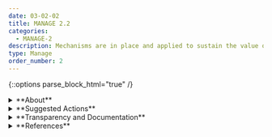 ```yaml
---
date: 03-02-02
title: MANAGE 2.2
categories:
  - MANAGE-2
description: Mechanisms are in place and applied to sustain the value of deployed AI systems.
type: Manage
order_number: 2
---
```

{::options parse_block_html="true" /} 


<details>
<summary markdown="span">**About**</summary>      
<br>
System performance and trustworthiness may evolve and shift over time, once an AI system is deployed and put into operation. This phenomenon, generally known as drift, can degrade the value of the AI system to the organization and increase the likelihood of negative impacts.  Regular monitoring of AI systems’ performance and trustworthiness enhances organizations’ ability to detect and respond to drift, and thus sustain an AI system’s value once deployed. Processes and mechanisms for regular monitoring address system functionality and behavior - as well as impacts and alignment with the values and norms within the specific context of use. For example, considerations regarding impacts on personal or public safety or privacy may include limiting high speeds when operating autonomous vehicles or restricting illicit content recommendations for minors. 

Regular monitoring activities can enable organizations to systematically and proactively identify emergent risks and respond according to established protocols and metrics.  Options for organizational responses include 1) avoiding the risk, 2)accepting the risk, 3) mitigating the risk, or 4) transferring the risk. Each of these actions require planning and resources. Organizations are encouraged to establish risk management protocols with consideration of the trustworthiness characteristics, the deployment context, and real world impacts. 

</details>

<details>
<summary markdown="span">**Suggested Actions**</summary>

- Establish risk controls considering trustworthiness characteristics, including:
	- Data management, quality, and privacy (e.g. minimization, rectification or deletion requests) controls as part of organizational data governance policies. 
	- Machine learning and end-point security countermeasures (e.g., robust models, differential privacy, authentication, throttling).
	- Business rules that augment, limit or restrict AI system outputs within certain contexts 
	- Utilizing domain expertise related to deployment context for continuous improvement and TEVV across the AI lifecycle.
	- Development and regular tracking of human-AI teaming configurations.
	- Model assessment and test, evaluation, validation and verification (TEVV) protocols.
	- Use of standardized documentation and transparency mechanisms.
	- Software quality assurance practices across AI lifecycle.
	- Mechanisms to explore system limitations and avoid past failed designs or deployments.
- Establish mechanisms to capture feedback from system end users and potentially impacted groups.
- Review insurance policies, warranties, or contracts for legal or oversight requirements for risk transfer procedures.
- Document risk tolerance decisions and risk acceptance procedures.

</details>

<details>
<summary markdown="span">**Transparency and Documentation**</summary>
<br>
**Organizations can document the following:**

- To what extent can users or parties affected by the outputs of the AI system test the AI system and provide feedback?
- Could the AI system expose people to harm or negative impacts? What was done to mitigate or reduce the potential for harm?
- How will the accountable human(s) address changes in accuracy and precision due to either an adversary’s attempts to disrupt the AI or unrelated changes in the operational or business environment?

**AI Transparency Resources:**

- GAO-21-519SP - Artificial Intelligence: An Accountability Framework for Federal Agencies & Other Entities. [URL](https://www.gao.gov/products/gao-21-519sp)
- Artificial Intelligence Ethics Framework For The Intelligence Community. [URL](https://www.intelligence.gov/artificial-intelligence-ethics-framework-for-the-intelligence-community)


</details>

<details>
<summary markdown="span">**References**</summary>      
<br>

**Safety, Validity and Reliability Risk Management Approaches and Resources**

AI Incident Database. 2022. AI Incident Database. [URL](https://incidentdatabase.ai/)

AIAAIC Repository. 2022. AI, algorithmic and automation incidents collected, dissected, examined, and divulged. [URL](https://www.aiaaic.org/aiaaic-repository)

Alexander D'Amour, Katherine Heller, Dan Moldovan, et al. 2020. Underspecification Presents Challenges for Credibility in Modern Machine Learning. arXiv:2011.03395. [URL](https://arxiv.org/abs/2011.03395)

Andrew L. Beam, Arjun K. Manrai, Marzyeh Ghassemi. 2020. Challenges to the Reproducibility of Machine Learning Models in Health Care. Jama 323, 4 (January 6, 2020), 305-306. [URL](https://doi.org/10.1001/jama.2019.20866)

Anthony M. Barrett, Dan Hendrycks, Jessica Newman et al. 2022. Actionable Guidance for High-Consequence AI Risk Management: Towards Standards Addressing AI Catastrophic Risks. arXiv:2206.08966. [URL](https://doi.org/10.48550/arXiv.2206.08966)

Debugging Machine Learning Models, In Proceedings of ICLR 2019 Workshop, May 6, 2019, New Orleans, Louisiana. [URL](https://debug-ml-iclr2019.github.io/)

Jessie J. Smith, Saleema Amershi, Solon Barocas, et al. 2022. REAL ML: Recognizing, Exploring, and Articulating Limitations of Machine Learning Research. arXiv:2205.08363. [URL](https://arxiv.org/abs/2205.08363)

Joelle Pineau, Philippe Vincent-Lamarre, Koustuv Sinha, et al. 2020. Improving Reproducibility in Machine Learning Research (A Report from the NeurIPS 2019 Reproducibility Program) arXiv:2003.12206. [URL](https://doi.org/10.48550/arXiv.2003.12206)

Kirstie Whitaker. 2017. Showing your working: a how to guide to reproducible research. (August 2017). [LINK](https://github.com/WhitakerLab/ReproducibleResearch/blob/master/PRESENTATIONS/Whitaker_ICON_August2017.pdf), [URL](https://doi.org/10.6084/m9.figshare.4244996.v2)

Netflix. Chaos Monkey. [URL](https://netflix.github.io/chaosmonkey/)

Peter Henderson, Riashat Islam, Philip Bachman, et al. 2018. Deep reinforcement learning that matters. Proceedings of the AAAI Conference on Artificial Intelligence. 32, 1 (Apr. 2018). [URL](https://doi.org/10.1609/aaai.v32i1.11694)

Suchi Saria, Adarsh Subbaswamy. 2019. Tutorial: Safe and Reliable Machine Learning. arXiv:1904.07204. [URL](https://doi.org/10.48550/arXiv.1904.07204)

Kang, Daniel, Deepti Raghavan, Peter Bailis, and Matei Zaharia. "Model assertions for monitoring and improving ML models." Proceedings of Machine Learning and Systems 2 (2020): 481-496. [URL](https://proceedings.mlsys.org/paper/2020/file/a2557a7b2e94197ff767970b67041697-Paper.pdf)

**Managing Risk Bias**

National Institute of Standards and Technology (NIST), Reva Schwartz, Apostol Vassilev, et al. 2022. NIST Special Publication 1270 Towards a Standard for Identifying and Managing Bias in Artificial Intelligence. [URL](https://nvlpubs.nist.gov/nistpubs/SpecialPublications/NIST.SP.1270.pdf)

**Bias Testing and Remediation Approaches** 

Alekh Agarwal, Alina Beygelzimer, Miroslav Dudík, et al. 2018. A Reductions Approach to Fair Classification. arXiv:1803.02453. [URL](https://doi.org/10.48550/arXiv.1803.02453)

Brian Hu Zhang, Blake Lemoine, Margaret Mitchell. 2018. Mitigating Unwanted Biases with Adversarial Learning. arXiv:1801.07593. [URL](https://doi.org/10.48550/arXiv.1801.07593)

Drago Plečko, Nicolas Bennett, Nicolai Meinshausen. 2021. Fairadapt: Causal Reasoning for Fair Data Pre-processing. arXiv:2110.10200. [URL](https://doi.org/10.48550/arXiv.2110.10200)

Faisal Kamiran, Toon Calders. 2012. Data Preprocessing Techniques for Classification without Discrimination. Knowledge and Information Systems 33 (2012), 1–33. [URL](https://doi.org/10.1007/s10115-011-0463-8)

Faisal Kamiran; Asim Karim; Xiangliang Zhang. 2012. Decision Theory for Discrimination-Aware Classification. In Proceedings of the 2012 IEEE 12th International Conference on Data Mining, December 10-13, 2012, Brussels, Belgium. IEEE, 924-929. [URL](https://doi.org/10.1109/ICDM.2012.45)

Flavio P. Calmon, Dennis Wei, Karthikeyan Natesan Ramamurthy, et al. 2017. Optimized Data Pre-Processing for Discrimination Prevention. arXiv:1704.03354. [URL](https://doi.org/10.48550/arXiv.1704.03354)

Geoff Pleiss, Manish Raghavan, Felix Wu, et al. 2017. On Fairness and Calibration. arXiv:1709.02012. [URL](https://doi.org/10.48550/arXiv.1709.02012)

L. Elisa Celis, Lingxiao Huang, Vijay Keswani, et al. 2020. Classification with Fairness Constraints: A Meta-Algorithm with Provable Guarantees. arXiv:1806.06055. [URL](https://doi.org/10.48550/arXiv.1806.06055)

Michael Feldman, Sorelle Friedler, John Moeller, et al. 2014. Certifying and Removing Disparate Impact. arXiv:1412.3756. [URL](https://doi.org/10.48550/arXiv.1412.3756)

Michael Kearns, Seth Neel, Aaron Roth, et al. 2017. Preventing Fairness Gerrymandering: Auditing and Learning for Subgroup Fairness. arXiv:1711.05144. [URL](https://doi.org/10.48550/arXiv.1711.05144)

Michael Kearns, Seth Neel, Aaron Roth, et al. 2018. An Empirical Study of Rich Subgroup Fairness for Machine Learning. arXiv:1808.08166. [URL](https://doi.org/10.48550/arXiv.1808.08166)

Moritz Hardt, Eric Price, and Nathan Srebro. 2016. Equality of Opportunity in Supervised Learning. In Proceedings of the 30th Conference on Neural Information Processing Systems (NIPS 2016), 2016, Barcelona, Spain. [URL](https://papers.nips.cc/paper/2016/file/9d2682367c3935defcb1f9e247a97c0d-Paper.pdf)

Rich Zemel, Yu Wu, Kevin Swersky, et al. 2013. Learning Fair Representations. In Proceedings of the 30th International Conference on Machine Learning 2013, PMLR 28, 3, 325-333. [URL](http://proceedings.mlr.press/v28/zemel13.html)

Toshihiro Kamishima, Shotaro Akaho, Hideki Asoh & Jun Sakuma. 2012. Fairness-Aware Classifier with Prejudice Remover Regularizer. In Peter A. Flach, Tijl De Bie, Nello Cristianini (eds) Machine Learning and Knowledge Discovery in Databases. European Conference ECML PKDD 2012, Proceedings Part II, September 24-28, 2012, Bristol, UK. Lecture Notes in Computer Science 7524. Springer, Berlin, Heidelberg. [URL](https://doi.org/10.1007/978-3-642-33486-3_3)

**Security and Resilience Resources**

FTC Start With Security Guidelines. 2015. [URL](https://www.ftc.gov/system/files/documents/plain-language/pdf0205-startwithsecurity.pdf) 

Gary McGraw et al. 2022. BIML Interactive Machine Learning Risk Framework. Berryville Institute for Machine Learning. [URL](https://berryvilleiml.com/interactive/)

Ilia Shumailov, Yiren Zhao, Daniel Bates, et al. 2021. Sponge Examples: Energy-Latency Attacks on Neural Networks. arXiv:2006.03463. [URL](https://doi.org/10.48550/arXiv.2006.03463)

Marco Barreno, Blaine Nelson, Anthony D. Joseph, et al. 2010. The Security of Machine Learning. Machine Learning 81 (2010), 121-148. [URL](https://doi.org/10.1007/s10994-010-5188-5)

Matt Fredrikson, Somesh Jha, Thomas Ristenpart. 2015. Model Inversion Attacks that Exploit Confidence Information and Basic Countermeasures. In Proceedings of the 22nd ACM SIGSAC Conference on Computer and Communications Security (CCS '15), October 2015. Association for Computing Machinery, New York, NY, USA, 1322–1333. [URL](https://doi.org/10.1145/2810103.2813677)

National Institute for Standards and Technology (NIST). 2022. Cybersecurity Framework. [URL](https://www.nist.gov/cyberframework)

Nicolas Papernot. 2018. A Marauder's Map of Security and Privacy in Machine Learning. arXiv:1811.01134. [URL](https://doi.org/10.48550/arXiv.1811.01134)

Reza Shokri, Marco Stronati, Congzheng Song, et al. 2017. Membership Inference Attacks against Machine Learning Models. arXiv:1610.05820. [URL](https://doi.org/10.48550/arXiv.1610.05820)

Adversarial Threat Matrix (MITRE). 2021. [URL](https://github.com/mitre/advmlthreatmatrix)

**Interpretability and Explainability Approaches**

Chaofan Chen, Oscar Li, Chaofan Tao, et al. 2019. This Looks Like That: Deep Learning for Interpretable Image Recognition. arXiv:1806.10574. [URL](https://doi.org/10.48550/arXiv.1806.10574)

Cynthia Rudin. 2019. Stop explaining black box machine learning models for high stakes decisions and use interpretable models instead. arXiv:1811.10154. [URL](https://doi.org/10.48550/arXiv.1811.10154)

Daniel W. Apley, Jingyu Zhu. 2019. Visualizing the Effects of Predictor Variables in Black Box Supervised Learning Models. arXiv:1612.08468. [URL](https://doi.org/10.48550/arXiv.1612.08468)

David A. Broniatowski. 2021. Psychological Foundations of Explainability and Interpretability in Artificial Intelligence. National Institute of Standards and Technology (NIST) IR 8367. National Institute of Standards and Technology, Gaithersburg, MD.  [URL](https://doi.org/10.6028/NIST.IR.8367)

Forough Poursabzi-Sangdeh, Daniel G. Goldstein, Jake M. Hofman, et al. 2021. Manipulating and Measuring Model Interpretability. arXiv:1802.07810. [URL](https://doi.org/10.48550/arXiv.1802.07810)

Hongyu Yang, Cynthia Rudin, Margo Seltzer. 2017. Scalable Bayesian Rule Lists. arXiv:1602.08610. [URL](https://doi.org/10.48550/arXiv.1602.08610)

P. Jonathon Phillips, Carina A. Hahn, Peter C. Fontana, et al. 2021. Four Principles of Explainable Artificial Intelligence. National Institute of Standards and Technology (NIST) IR 8312. National Institute of Standards and Technology, Gaithersburg, MD. [URL](https://doi.org/10.6028/NIST.IR.8312)

Scott Lundberg, Su-In Lee. 2017. A Unified Approach to Interpreting Model Predictions. arXiv:1705.07874. [URL](https://doi.org/10.48550/arXiv.1705.07874)

Susanne Gaube, Harini Suresh, Martina Raue, et al. 2021. Do as AI say: susceptibility in deployment of clinical decision-aids. npj Digital Medicine 4, Article 31 (2021). [URL](https://doi.org/10.1038/s41746-021-00385-9)

Yin Lou, Rich Caruana, Johannes Gehrke, et al. 2013. Accurate intelligible models with pairwise interactions. In Proceedings of the 19th ACM SIGKDD international conference on Knowledge discovery and data mining (KDD '13), August 2013. Association for Computing Machinery, New York, NY, USA, 623–631. [URL](https://doi.org/10.1145/2487575.2487579)

**Privacy Resources**

National Institute for Standards and Technology (NIST). 2022. Privacy Framework. [URL](https://www.nist.gov/privacy-framework)

**Data Governance**

Marijn Janssen, Paul Brous, Elsa Estevez, Luis S. Barbosa, Tomasz Janowski, Data governance: Organizing data for trustworthy Artificial Intelligence, Government Information Quarterly, Volume 37, Issue 3, 2020, 101493, ISSN 0740-624X. [URL](https://doi.org/10.1016/j.giq.2020.101493)

**Software Resources**

- [PiML](https://github.com/SelfExplainML/PiML-Toolbox) (explainable models, performance assessment)
- [Interpret](https://github.com/interpretml/interpret) (explainable models)
- [Iml](https://cran.r-project.org/web/packages/iml/index.html) (explainable models)
- [Drifter](https://github.com/ModelOriented/drifter) library (performance assessment)
- [Manifold](https://github.com/uber/manifold) library (performance assessment)
- [SALib](https://github.com/SALib/SALib) library (performance assessment)
- [What-If Tool](https://pair-code.github.io/what-if-tool/index.html#about) (performance assessment)
- [MLextend](http://rasbt.github.io/mlxtend/) (performance assessment)
- AI Fairness 360: 
	- [Python](https://github.com/Trusted-AI/AIF360) (bias testing and mitigation)
	- [R](https://github.com/Trusted-AI/AIF360/tree/master/aif360/aif360-r) (bias testing and mitigation)
- [Adversarial-robustness-toolbox](https://github.com/Trusted-AI/adversarial-robustness-toolbox) (ML security)
- [Robustness](https://github.com/MadryLab/robustness) (ML security)
- [tensorflow/privacy](https://github.com/tensorflow/privacy) (ML security)
- [NIST De-identification Tools](https://www.nist.gov/itl/applied-cybersecurity/privacy-engineering/collaboration-space/focus-areas/de-id/tools) (Privacy and ML security)
- [Dvc](https://dvc.org/) (MLops, deployment)
- [Gigantum](https://github.com/gigantum) (MLops, deployment)
- [Mlflow](https://mlflow.org/) (MLops, deployment)
- [Mlmd](https://github.com/google/ml-metadata) (MLops, deployment)
- [Modeldb](https://github.com/VertaAI/modeldb) (MLops, deployment)

</details>
